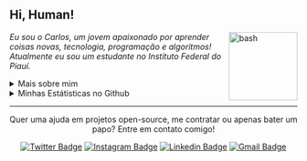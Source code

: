 <!--
![Imagem topo](./.github/assets/images/topo.png)
-->

<h2 align="left">
  Hi, Human!
</h2>

<img src="https://user-images.githubusercontent.com/52337966/149811300-9ab782b7-67cd-4f00-8697-4041739fa064.png" width="120px" alt="bash" align="right"/>

<p align="left">
  <em>
    Eu sou o Carlos, um jovem apaixonado por aprender coisas novas, tecnologia, programação e algoritmos! Atualmente eu sou um estudante no Instituto Federal do Piauí.
  </em>
</p>

<details>
  <summary>Mais sobre mim</summary>
  <ul>
    <li>🎓 Técnico em Informática pelo IFPI</li>
    <li>📚 Estudando Dev. Web e Mobile | Algoritmos | Matemática | Inglês</li>
  </ul>
</details>

<details>
  <summary>Minhas Estátisticas no Github</summary>
  <p>
    <img src="https://github-readme-stats.vercel.app/api/top-langs?locale=pt-br&username=carlos3g&theme=radical" alt="Techs utilizadas nos projetos" />
    <img src="https://github-readme-stats.vercel.app/api?locale=pt-br&username=carlos3g&theme=radical&show_icons=true&include_all_commits=true" alt="Estátisticas Gerais" />
  </p>
</details>

<hr/>

<p align="center">
  Quer uma ajuda em projetos open-source, me contratar ou apenas bater um papo? Entre em contato comigo!
</p>

<div align="center">

[![Twitter Badge](https://img.shields.io/badge/-@c4rlos3g-4000FF?logo=twitter&logoColor=white)](https://twitter.com/c4rlos3g)
[![Instagram Badge](https://img.shields.io/badge/-@c4rlos3g-4000FF?logo=instagram&logoColor=white)](https://www.instagram.com/c4rlos3g)
[![Linkedin Badge](https://img.shields.io/badge/-Carlos%20Mesquita-4000FF?logo=Linkedin&logoColor=white)](https://www.linkedin.com/in/carlos3g)
[![Gmail Badge](https://img.shields.io/badge/-carlosmesquita156@gmail.com-4000FF?logo=Gmail&logoColor=white)](mailto:carlosmesquita156@gmail.com)

</div>

<!--
![Imagem Rodape](./.github/assets/images/rodape.png)
-->
